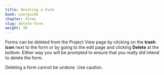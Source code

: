 ```yaml
---
title: Deleting a Form
book: userguide
chapter: forms
slug: delete-form
weight: 30
---
```

<p>Forms can be deleted from the Project View page by clicking on the <strong>trash icon</strong> next to the form or by going to the edit page and clicking <strong>Delete</strong> at the bottom. Either way you will be prompted to ensure that you really did intend to delete the form.</p>
<p class="warning">Deleting a form cannot be undone. Use caution.</p>
